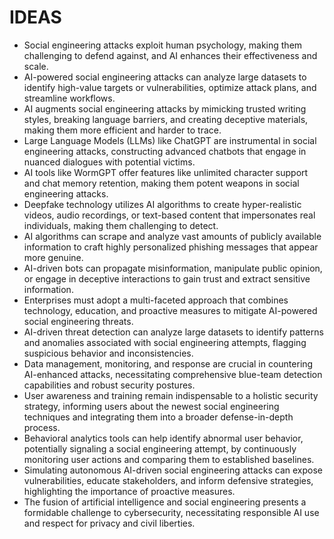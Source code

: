# IDEAS
* Social engineering attacks exploit human psychology, making them challenging to defend against, and AI enhances their effectiveness and scale.
* AI-powered social engineering attacks can analyze large datasets to identify high-value targets or vulnerabilities, optimize attack plans, and streamline workflows.
* AI augments social engineering attacks by mimicking trusted writing styles, breaking language barriers, and creating deceptive materials, making them more efficient and harder to trace.
* Large Language Models (LLMs) like ChatGPT are instrumental in social engineering attacks, constructing advanced chatbots that engage in nuanced dialogues with potential victims.
* AI tools like WormGPT offer features like unlimited character support and chat memory retention, making them potent weapons in social engineering attacks.
* Deepfake technology utilizes AI algorithms to create hyper-realistic videos, audio recordings, or text-based content that impersonates real individuals, making them challenging to detect.
* AI algorithms can scrape and analyze vast amounts of publicly available information to craft highly personalized phishing messages that appear more genuine.
* AI-driven bots can propagate misinformation, manipulate public opinion, or engage in deceptive interactions to gain trust and extract sensitive information.
* Enterprises must adopt a multi-faceted approach that combines technology, education, and proactive measures to mitigate AI-powered social engineering threats.
* AI-driven threat detection can analyze large datasets to identify patterns and anomalies associated with social engineering attempts, flagging suspicious behavior and inconsistencies.
* Data management, monitoring, and response are crucial in countering AI-enhanced attacks, necessitating comprehensive blue-team detection capabilities and robust security postures.
* User awareness and training remain indispensable to a holistic security strategy, informing users about the newest social engineering techniques and integrating them into a broader defense-in-depth process.
* Behavioral analytics tools can help identify abnormal user behavior, potentially signaling a social engineering attempt, by continuously monitoring user actions and comparing them to established baselines.
* Simulating autonomous AI-driven social engineering attacks can expose vulnerabilities, educate stakeholders, and inform defensive strategies, highlighting the importance of proactive measures.
* The fusion of artificial intelligence and social engineering presents a formidable challenge to cybersecurity, necessitating responsible AI use and respect for privacy and civil liberties.
